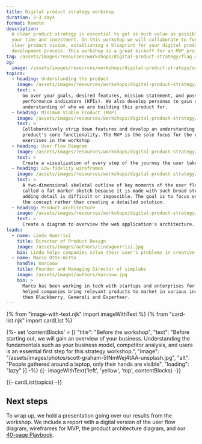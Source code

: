 ```yaml
---
title: Digital product strategy workshop
duration: 2–3 days
format: Remote
description:
  A clear product strategy is essential to get as much value as possible for
  your time and investment. In this workshop we will collaborate to formulate a
  clear product vision, establishing a blueprint for your digital product's
  development process. This workshop is a great kickoff for an MVP project.
tag: /assets/images/resources/workshops/digital-product-strategy/flag.svg
og:
  image: /assets/images/resources/workshops/digital-product-strategy/og-image.png
topics:
  - heading: Understanding the product
    image: /assets/images/resources/workshops/digital-product-strategy/search.svg
    text: >
      Go over your goals, desired features, mission statement, and possible key
      performance indicators (KPIs). We also develop personas to gain a better
      understanding of who we are building this product for.
  - heading: Minimum Viable Product (MVP)
    image: /assets/images/resources/workshops/digital-product-strategy/crosshair.svg
    text: >
      Collaboratively strip down features and develop an understanding of the
      product's core functionality. The MVP is the sole focus for the rest of the
      exercises in the workshop
  - heading: User Flow Diagram
    image: /assets/images/resources/workshops/digital-product-strategy/user.svg
    text: >
      Create a visualization of every step of the journey the user takes from the
  - heading: Low-fidelity wireframes
    image: /assets/images/resources/workshops/digital-product-strategy/compass.svg
    text: >
      A two-dimensional skeletal outline of key moments of the user flow diagram. Also
      called a fat marker sketch because it is made with such broad strokes that
      adding detail is difficult or impossible. The goal is to focus on communicating
      the concept rather than creating a detailed solution.
  - heading: Product architecture
    image: /assets/images/resources/workshops/digital-product-strategy/database.svg
    text: >
      Create a diagram to overview the web application's architecture.
leads:
  - name: Linda Guerrisi
    title: Director of Product Design
    image: /assets/images/authors/lindaguerrisi.jpg
    bio: Linda helps companies solve their user's problems in creative and scalable ways. She's experienced in strategy workshop facilitation, wireframing, and user experience design.
  - name: Marco Otte-Witte
    handle: marcoow
    title: Founder and Managing Director of simplabs
    image: /assets/images/authors/marcoow.jpg
    bio: >
      Marco has been working in tech with startups and enterprises for 2 decades. He's
      helped companies bring relevant products to market in various industries – among
      them Blackberry, Generali and Experteer.
---
```


{% from "image-with-text.njk" import imageWithText %}
{% from "card-list.njk" import cardList %}

{%- set 'contentBlocks' = [{
  "title": "Before the workshop",
  "text": "Before starting out, we will gain an overview of your business. Understanding
the fundamentals such as your business model, competitor analysis, and users is
an essential first step for this strategy workshop.",
  "image": "/assets/images/photos/scott-graham-5fNmWej4tAA-unsplash.jpg",
  "alt": "People gathered around a laptop, only their hands are visible",
  "loading": "lazy"
}] -%}
{{- imageWithText('left', 'yellow', 'top', contentBlocks) -}}

{{- cardList(topics) -}}

<!-- main content -->

## Next steps

To wrap up, we hold a presentation going over our results from the workshop. We
include a report with a digital version of the user flow diagram, wireframes for
MVP, the product architecture diagram, and our [40-page Playbook](/playbook/).
